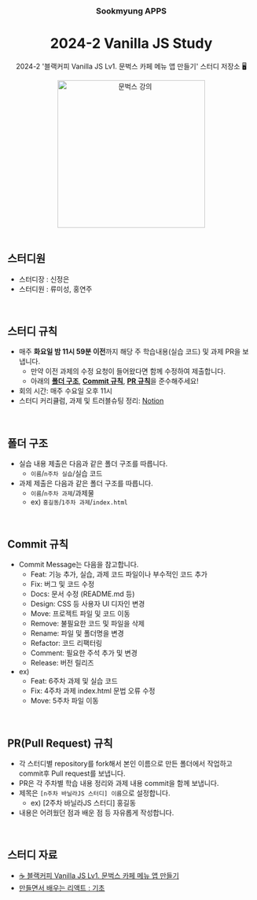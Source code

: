 <div align="center">

### Sookmyung APPS

# 2024-2 Vanilla JS Study

2024-2 '블랙커피 Vanilla JS Lv1. 문벅스 카페 메뉴 앱 만들기' 스터디 저장소 🖥️

<img width="300px" src='https://img-c.udemycdn.com/course/480x270/4191520_162a_2.jpg' alt='문벅스 강의'>

</div>

<br>

## 스터디원

- 스터디장 : 신정은
- 스터디원 : 류미성, 홍연주

<br>

<div id="1"></div>

## 스터디 규칙

- 매주 **화요일 밤 11시 59분 이전**까지 해당 주 학습내용(실습 코드) 및 과제 PR을 보냅니다.
  - 만약 이전 과제의 수정 요청이 들어왔다면 함께 수정하여 제출합니다.
  - 아래의 [**폴더 구조**](#1), [**Commit 규칙**](#2), [**PR 규칙**](#3)을 준수해주세요!
- 회의 시간: 매주 수요일 오후 11시
- 스터디 커리큘럼, 과제 및 트러블슈팅 정리: [Notion](https://reminiscent-eocursor-3bc.notion.site/JS-179287d10b4348b6a03f5482e1e8dff4)

<br>

<div id="2"></div>

## 폴더 구조

- 실습 내용 제출은 다음과 같은 폴더 구조를 따릅니다.
  - `이름`/`n주차 실습`/실습 코드
- 과제 제출은 다음과 같은 폴더 구조를 따릅니다.
  - `이름`/`n주차 과제`/과제물
  - ex) `홍길동`/`1주차 과제`/`index.html`

<br>

<div id="3"></div>

## Commit 규칙

- Commit Message는 다음을 참고합니다.
  - Feat: 기능 추가, 실습, 과제 코드 파일이나 부수적인 코드 추가
  - Fix: 버그 및 코드 수정
  - Docs: 문서 수정 (README.md 등)
  - Design: CSS 등 사용자 UI 디자인 변경
  - Move: 프로젝트 파일 및 코드 이동
  - Remove: 불필요한 코드 및 파일을 삭제
  - Rename: 파일 및 폴더명을 변경
  - Refactor: 코드 리팩터링
  - Comment: 필요한 주석 추가 및 변경
  - Release: 버전 릴리즈
- ex)
  - Feat: 6주차 과제 및 실습 코드
  - Fix: 4주차 과제 index.html 문법 오류 수정
  - Move: 5주차 파일 이동

<br>

## PR(Pull Request) 규칙

- 각 스터디별 repository를 fork해서 본인 이름으로 만든 폴더에서 작업하고 commit후 Pull request를 보냅니다.
- PR은 각 주차별 학습 내용 정리와 과제 내용 commit을 함께 보냅니다.
- 제목은 `[n주차 바닐라JS 스터디] 이름`으로 설정합니다.
  - ex) [2주차 바닐라JS 스터디] 홍길동
- 내용은 어려웠던 점과 배운 점 등 자유롭게 작성합니다.

<br>

## 스터디 자료

- [☕ 블랙커피 Vanilla JS Lv1. 문벅스 카페 메뉴 앱 만들기](https://www.udemy.com/course/vanilla-js-lv1/)
- [만들면서 배우는 리액트 : 기초](https://www.inflearn.com/course/%EB%A7%8C%EB%93%A4%EB%A9%B4%EC%84%9C-%EB%B0%B0%EC%9A%B0%EB%8A%94-%EB%A6%AC%EC%95%A1%ED%8A%B8-%EA%B8%B0%EC%B4%88?gad_source=1&gclid=CjwKCAjwreW2BhBhEiwAavLwfGCQzF_2ozhKTVisFDjc9B2PoqMgdCikut-Urii0xFmfKLgdK0-tFhoCrTUQAvD_BwE)
